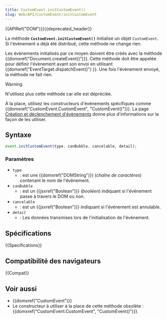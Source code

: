 ```yaml
---
title: CustomEvent.initCustomEvent()
slug: Web/API/CustomEvent/initCustomEvent
---
```


{{APIRef("DOM")}}{{deprecated_header}}

La méthode **`CustomEvent.initCustomEvent()`** initialise un objet `CustomEvent`. Si l'évènement a déjà été distribué, cette méthode ne change rien.

Les évènements initialisés par ce moyen doivent être créés avec la méthode {{domxref("Document.createEvent()")}}. Cette méthode doit être appelée pour définir l'évènement avant son envoi en utilisant {{domxref("EventTarget.dispatchEvent()") }}. Une fois l'évènement envoyé, la méthode ne fait rien.

> [!WARNING]
> N'utilisez plus cette méthode car elle est dépréciée.
>
> À la place, utilisez les constructeurs d'évènements spécifiques comme {{domxref("CustomEvent.CustomEvent", "CustomEvent()")}}. La page [Création et déclenchement d'évènements](/fr/docs/Web/Events/Creating_and_triggering_events) donne plus d'informations sur la façon de les utiliser.

## Syntaxe

```js
event.initCustomEvent(type, canBubble, cancelable, detail);
```

### Paramètres

- `type`
  - : est une {{domxref("DOMString")}} (_chaîne de caractères_) contenant le nom de l'évènement.
- _`canBubble`_
  - : est un {{jsxref("Boolean")}} (_booléen_) indiquant si l'événement passe à travers le DOM ou non.
- `cancelable`
  - : est un {{jsxref("Boolean")}} indiquant si l'événement est annulable.
- _`detail`_
  - : Les données transmises lors de l'initialisation de l'évènement.

## Spécifications

{{Specifications}}

## Compatibilité des navigateurs

{{Compat}}

## Voir aussi

- {{domxref("CustomEvent")}}
- Le constructeur à utiliser à la place de cette méthode obsolète : {{domxref("CustomEvent.CustomEvent", "CustomEvent()")}}.
